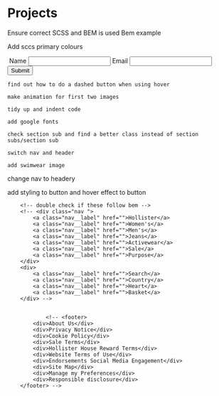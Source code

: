 # Projects

Ensure correct SCSS and BEM is used
Bem example

Add sccs primary colours

 <form class="form">
        <img class="form__img" src="" alt="">
        <label class="form__label" for="">Name</label>
        <input class="form__input" type="text" name="" id="">
        <label class="form__label" for="">Email</label>
        <input class="form__input" type="text" name="" id="">
        <button class="form__submit form__submit--active">Submit</button>
    </form>


    find out how to do a dashed button when using hover

    make animation for first two images

    tidy up and indent code

    add google fonts

    check section sub and find a better class instead of section subs/section sub

    switch nav and header

    add swimwear image

change nav to headery

add styling to button and hover effect to button

        <!-- double check if these follow bem -->
        <!-- <div class="nav "> 
            <a class="nav__label" href="">Hollister</a>
            <a class="nav__label" href="">Women's</a>
            <a class="nav__label" href="">Men's</a>
            <a class="nav__label" href="">Jeans</a>
            <a class="nav__label" href="">Activewear</a>
            <a class="nav__label" href="">Sale</a>
            <a class="nav__label" href="">Purpose</a>
        </div>
        <div>
            <a class="nav__label" href="">Search</a>
            <a class="nav__label" href="">Country</a>
            <a class="nav__label" href="">Heart</a>
            <a class="nav__label" href="">Basket</a>
        </div> -->


                <!-- <footer>
            <div>About Us</div>
            <div>Privacy Notice</div>
            <div>Cookie Policy</div>
            <div>Sale Terms</div>
            <div>Hollister House Reward Terms</div>
            <div>Website Terms of Use</div>
            <div>Endorsements Social Media Engagement</div>
            <div>Site Map</div>
            <div>Manage my Preferences</div>
            <div>Responsible disclosure</div>
        </footer> -->